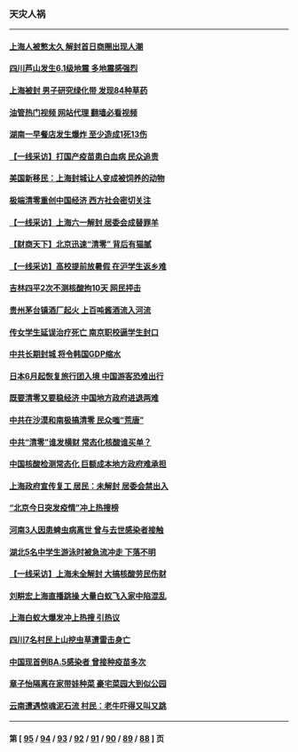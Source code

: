 ### 天灾人祸
---
#### [上海人被憋太久 解封首日商圈出现人潮](../../pages/ncid280/n13750125.md?06012045) 
#### [四川芦山发生6.1级地震 多地震感强烈](../../pages/ncid280/n13750074.md?06012045) 
#### [上海被封 男子研究绿化带 发现84种草药](../../pages/ncid280/n13750071.md?06012045) 
#### [油管热门视频 网站代理 翻墙必看视频](http://209.222.30.114:81/youtube.html?06012045)
#### [湖南一早餐店发生爆炸 至少造成1死13伤](../../pages/ncid280/n13749899.md?06012045) 
#### [【一线采访】打国产疫苗患白血病 民众追责](../../pages/ncid280/n13749416.md?06012045) 
#### [美国新移民：上海封城让人变成被饲养的动物](../../pages/ncid280/n13749892.md?06012045) 
#### [极端清零重创中国经济 西方社会密切关注](../../pages/ncid280/n13749627.md?06012045) 
#### [【一线采访】上海六一解封 居委会成替罪羊](../../pages/ncid280/n13749617.md?06012045) 
#### [【财商天下】北京迅速“清零” 背后有猫腻](../../pages/ncid280/n13749490.md?06012045) 
#### [【一线采访】高校提前放暑假 在沪学生返乡难](../../pages/ncid280/n13749385.md?06012045) 
#### [吉林四平2次不测核酸拘10天 网民抨击](../../pages/ncid280/n13749310.md?06012045) 
#### [贵州茅台镇酒厂起火 上百吨酱酒流入河流](../../pages/ncid280/n13749275.md?06012045) 
#### [传女学生延误治疗死亡 南京职校逼学生封口](../../pages/ncid280/n13749245.md?06012045) 
#### [中共长期封城 将令韩国GDP缩水](../../pages/ncid280/n13749210.md?06012045) 
#### [日本6月起恢复旅行团入境 中国游客恐难出行](../../pages/ncid280/n13749192.md?06012045) 
#### [既要清零又要稳经济 中国地方政府进退两难](../../pages/ncid280/n13749183.md?06012045) 
#### [中共在沙漠和南极搞清零 民众嗤“荒唐”](../../pages/ncid280/n13749171.md?06012045) 
#### [中共“清零”谁发横财 常态化核酸谁买单？](../../pages/ncid280/n13748704.md?06012045) 
#### [中国核酸检测常态化 巨额成本地方政府难承担](../../pages/ncid280/n13748745.md?06012045) 
#### [上海政府宣传复工 居民：未解封 居委会禁出入](../../pages/ncid280/n13748713.md?06012045) 
#### [“北京今日突发疫情”冲上热搜榜](../../pages/ncid280/n13748600.md?06012045) 
#### [河南3人因患蜱虫病离世 曾与去世感染者接触](../../pages/ncid280/n13748541.md?06012045) 
#### [湖北5名中学生游泳时被急流冲走 下落不明](../../pages/ncid280/n13748542.md?06012045) 
#### [【一线采访】上海未全解封 大搞核酸劳民伤财](../../pages/ncid280/n13748447.md?06012045) 
#### [刘畊宏上海直播跳操 大量白蚁飞入家中陷混乱](../../pages/ncid280/n13748216.md?06012045) 
#### [上海白蚁大爆发冲上热搜 引热议](../../pages/ncid280/n13748330.md?06012045) 
#### [四川7名村民上山挖虫草遭雷击身亡](../../pages/ncid280/n13748275.md?06012045) 
#### [中国现首例BA.5感染者 曾接种疫苗多次](../../pages/ncid280/n13748215.md?06012045) 
#### [章子怡隔离在家带娃种菜 豪宅菜园大到似公园](../../pages/ncid280/n13748200.md?06012045) 
#### [云南遭遇惊魂泥石流 村民：老牛吓得又叫又跳](../../pages/ncid280/n13747939.md?06012045) 

---
#### 第 [ [95](./95.md?06012045) / [94](./94.md?06012045) / [93](./93.md?06012045) / [92](./92.md?06012045) / [91](./91.md?06012045) / [90](./90.md?06012045) / [89](./89.md?06012045) / [88](./88.md?06012045) ] 页
